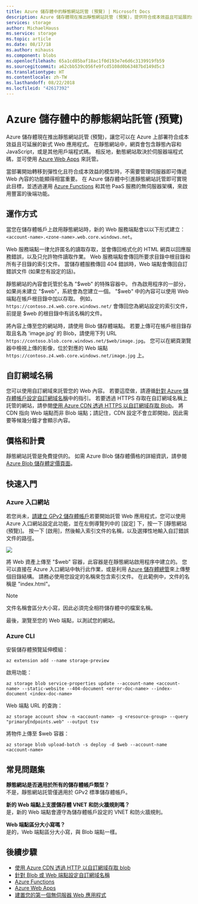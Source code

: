 ```yaml
---
title: Azure 儲存體中的靜態網站託管 (預覽) | Microsoft Docs
description: Azure 儲存體現在推出靜態網站託管 (預覽)，提供符合成本效益且可延展的解決方案來託管新式 Web 應用程式。
services: storage
author: MichaelHauss
ms.service: storage
ms.topic: article
ms.date: 08/17/18
ms.author: mihauss
ms.component: blobs
ms.openlocfilehash: 65a1cd85baf18ac1f0d193e7e6d6c3139919fb59
ms.sourcegitcommit: a62cbb539c056fe9fcd5108d0b63487bd149d5c3
ms.translationtype: HT
ms.contentlocale: zh-TW
ms.lasthandoff: 08/22/2018
ms.locfileid: "42617392"
---
```

# <a name="static-website-hosting-in-azure-storage-preview"></a>Azure 儲存體中的靜態網站託管 (預覽)
Azure 儲存體現在推出靜態網站託管 (預覽)，讓您可以在 Azure 上部署符合成本效益且可延展的新式 Web 應用程式。 在靜態網站中，網頁會包含靜態內容和 JavaScript，或是其他用戶端程式碼。 相反地，動態網站取決於伺服器端程式碼，並可使用 [Azure Web Apps](/azure/app-service/app-service-web-overview) 來託管。

當部署開始轉移到彈性化且符合成本效益的模型時，不需要管理伺服器即可傳遞 Web 內容的功能顯得相當重要。 在 Azure 儲存體中引進靜態網站託管即可實現此目標，並透過運用 [Azure Functions](/azure/azure-functions/functions-overview) 和其他 PaaS 服務的無伺服器架構，來啟用豐富的後端功能。

## <a name="how-does-it-work"></a>運作方式
當您在儲存體帳戶上啟用靜態網站時，新的 Web 服務端點會以以下形式建立：`<account-name>.<zone-name>.web.core.windows.net`。

Web 服務端點一律允許匿名的讀取存取，並會傳回格式化的 HTML 網頁以回應服務錯誤，以及只允許物件讀取作業。 Web 服務端點會傳回所要求目錄中根目錄和所有子目錄的索引文件。 當儲存體服務傳回 404 錯誤時，Web 端點會傳回自訂錯誤文件 (如果您有設定的話)。

靜態網站的內容會託管於名為 "$web" 的特殊容器中。 作為啟用程序的一部分，如果尚未建立 "$web"，系統會為您建立一個。 "$web" 中的內容可以使用 Web 端點在帳戶根目錄中加以存取。 例如，`https://contoso.z4.web.core.windows.net/` 會傳回您為網站設定的索引文件，前提是 $web 的根目錄中有該名稱的文件。

將內容上傳至您的網站時，請使用 Blob 儲存體端點。 若要上傳可在帳戶根目錄存取且名為 'image.jpg' 的 Blob，請使用下列 URL `https://contoso.blob.core.windows.net/$web/image.jpg`。 您可以在網頁瀏覽器中檢視上傳的影像，位於對應的 Web 端點 `https://contoso.z4.web.core.windows.net/image.jpg` 上。


## <a name="custom-domain-names"></a>自訂網域名稱
您可以使用自訂網域來託管您的 Web 內容。 若要這麼做，請遵循[針對 Azure 儲存體帳戶設定自訂網域名稱](storage-custom-domain-name.md)中的指引。 若要透過 HTTPS 存取在自訂網域名稱上託管的網站，請參閱[使用 Azure CDN 透過 HTTPS 以自訂網域存取 Blob](storage-https-custom-domain-cdn.md)。 將 CDN 指向 Web 端點而非 Blob 端點；請記住，CDN 設定不會立即開始，因此需要等候幾分鐘才會顯示內容。

## <a name="pricing-and-billing"></a>價格和計費
靜態網站託管是免費提供的。 如需 Azure Blob 儲存體價格的詳細資訊，請參閱 [Azure Blob 儲存體定價頁面](https://azure.microsoft.com/pricing/details/storage/blobs/)。

## <a name="quickstart"></a>快速入門
### <a name="azure-portal"></a>Azure 入口網站
若您尚未，[請建立 GPv2 儲存體帳戶](../common/storage-quickstart-create-account.md)若要開始託管 Web 應用程式，您可以使用 Azure 入口網站設定此功能，並在左側導覽列中的 [設定] 下，按一下 [靜態網站 (預覽)]。 按一下 [啟用]，然後輸入索引文件的名稱，以及選擇性地輸入自訂錯誤文件的路徑。

![](media/storage-blob-static-website/storage-blob-static-website-portal-config.PNG)

將 Web 資產上傳至 "$web" 容器，此容器是在靜態網站啟用程序中建立的。 您可以直接在 Azure 入口網站中執行此作業，或是利用 [Azure 儲存體總管](https://azure.microsoft.com/features/storage-explorer/)來上傳整個目錄結構。 請務必使用您設定的名稱來包含索引文件。 在此範例中，文件的名稱是 "index.html"。

> [!NOTE]
> 文件名稱會區分大小寫，因此必須完全相符儲存體中的檔案名稱。

最後，瀏覽至您的 Web 端點，以測試您的網站。

### <a name="azure-cli"></a>Azure CLI
安裝儲存體預覽延伸模組：

```azurecli-interactive
az extension add --name storage-preview
```
啟用功能：

```azurecli-interactive
az storage blob service-properties update --account-name <account-name> --static-website --404-document <error-doc-name> --index-document <index-doc-name>
```
Web 端點 URL 的查詢：

```azurecli-interactive
az storage account show -n <account-name> -g <resource-group> --query "primaryEndpoints.web" --output tsv
```

將物件上傳至 $web 容器：

```azurecli-interactive
az storage blob upload-batch -s deploy -d $web --account-name <account-name>
```

## <a name="faq"></a>常見問題集
**靜態網站是否適用於所有的儲存體帳戶類型？**  
不是，靜態網站託管僅適用於 GPv2 標準儲存體帳戶。

**新的 Web 端點上支援儲存體 VNET 和防火牆規則嗎？**  
是，新的 Web 端點會遵守為儲存體帳戶設定的 VNET 和防火牆規則。

**Web 端點區分大小寫嗎？**  
是的，Web 端點區分大小寫，與 Blob 端點一樣。 

## <a name="next-steps"></a>後續步驟
* [使用 Azure CDN 透過 HTTP 以自訂網域存取 blob](storage-https-custom-domain-cdn.md)
* [針對 Blob 或 Web 端點設定自訂網域名稱](storage-custom-domain-name.md)
* [Azure Functions](/azure/azure-functions/functions-overview)
* [Azure Web Apps](/azure/app-service/app-service-web-overview)
* [建置您的第一個無伺服器 Web 應用程式](https://aka.ms/static-serverless-webapp)
